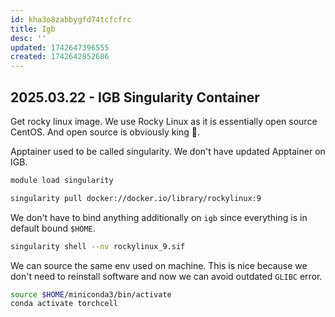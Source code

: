 ```yaml
---
id: kha3o8zabbygfd74tcfcfrc
title: Igb
desc: ''
updated: 1742647396555
created: 1742642852686
---
```

## 2025.03.22 - IGB Singularity Container

Get rocky linux image. We use Rocky Linux as it is essentially open source CentOS. And open source is obviously king 👑.

Apptainer used to be called singularity. We don't have updated Apptainer on IGB.

```bash
module load singularity
```

```bash
singularity pull docker://docker.io/library/rockylinux:9
```

We don't have to bind anything additionally on `igb` since everything is in default bound `$HOME`.

```bash
singularity shell --nv rockylinux_9.sif
```

We can source the same env used on machine. This is nice because we don't need to reinstall software and now we can avoid outdated `GLIBC` error.

```bash
source $HOME/miniconda3/bin/activate
conda activate torchcell
```

